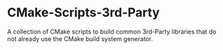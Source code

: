 # CMake-Scripts-3rd-Party
A collection of CMake scripts to build common 3rd-Party libraries that do not already use the CMake build system generator.
